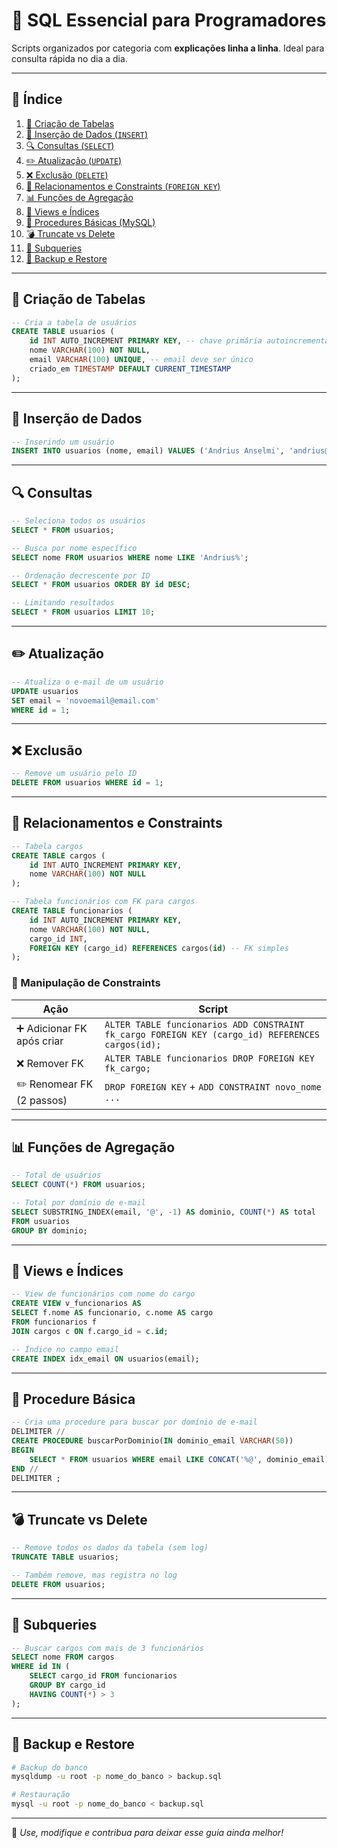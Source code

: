 # 🧠 SQL Essencial para Programadores

Scripts organizados por categoria com **explicações linha a linha**. Ideal para consulta rápida no dia a dia.

---

## 📌 Índice

1. [📂 Criação de Tabelas](#criação-de-tabelas)
2. [📝 Inserção de Dados (](#inserção-de-dados)[`INSERT`](#inserção-de-dados)[)](#inserção-de-dados)
3. [🔍 Consultas (](#consultas)[`SELECT`](#consultas)[)](#consultas)
4. [✏️ Atualização (](#atualização)[`UPDATE`](#atualização)[)](#atualização)
5. [❌ Exclusão (](#exclusão)[`DELETE`](#exclusão)[)](#exclusão)
6. [🔗 Relacionamentos e Constraints (](#relacionamentos-e-constraints)[`FOREIGN KEY`](#relacionamentos-e-constraints)[)](#relacionamentos-e-constraints)
7. [📊 Funções de Agregação](#funções-de-agregação)
8. [📌 Views e Índices](#views-e-índices)
9. [🧩 Procedures Básicas (MySQL)](#procedures-básicas)
10. [💣 Truncate vs Delete](#truncate-vs-delete)
11. [🔁 Subqueries](#subqueries)
12. [💾 Backup e Restore](#backup-e-restore)

---

## 📂 Criação de Tabelas

```sql
-- Cria a tabela de usuários
CREATE TABLE usuarios (
    id INT AUTO_INCREMENT PRIMARY KEY, -- chave primária autoincremental
    nome VARCHAR(100) NOT NULL,
    email VARCHAR(100) UNIQUE, -- email deve ser único
    criado_em TIMESTAMP DEFAULT CURRENT_TIMESTAMP
);
```

---

## 📝 Inserção de Dados

```sql
-- Inserindo um usuário
INSERT INTO usuarios (nome, email) VALUES ('Andrius Anselmi', 'andrius@email.com');
```

---

## 🔍 Consultas

```sql
-- Seleciona todos os usuários
SELECT * FROM usuarios;

-- Busca por nome específico
SELECT nome FROM usuarios WHERE nome LIKE 'Andrius%';

-- Ordenação decrescente por ID
SELECT * FROM usuarios ORDER BY id DESC;

-- Limitando resultados
SELECT * FROM usuarios LIMIT 10;
```

---

## ✏️ Atualização

```sql
-- Atualiza o e-mail de um usuário
UPDATE usuarios
SET email = 'novoemail@email.com'
WHERE id = 1;
```

---

## ❌ Exclusão

```sql
-- Remove um usuário pelo ID
DELETE FROM usuarios WHERE id = 1;
```

---

## 🔗 Relacionamentos e Constraints

```sql
-- Tabela cargos
CREATE TABLE cargos (
    id INT AUTO_INCREMENT PRIMARY KEY,
    nome VARCHAR(100) NOT NULL
);

-- Tabela funcionários com FK para cargos
CREATE TABLE funcionarios (
    id INT AUTO_INCREMENT PRIMARY KEY,
    nome VARCHAR(100) NOT NULL,
    cargo_id INT,
    FOREIGN KEY (cargo_id) REFERENCES cargos(id) -- FK simples
);
```

### 🎯 Manipulação de Constraints

| Ação                      | Script                                                                                           |
| ------------------------- | ------------------------------------------------------------------------------------------------ |
| ➕ Adicionar FK após criar | `ALTER TABLE funcionarios ADD CONSTRAINT fk_cargo FOREIGN KEY (cargo_id) REFERENCES cargos(id);` |
| ❌ Remover FK              | `ALTER TABLE funcionarios DROP FOREIGN KEY fk_cargo;`                                            |
| ✏️ Renomear FK (2 passos) | `DROP FOREIGN KEY` + `ADD CONSTRAINT novo_nome ...`                                              |

---

## 📊 Funções de Agregação

```sql
-- Total de usuários
SELECT COUNT(*) FROM usuarios;

-- Total por domínio de e-mail
SELECT SUBSTRING_INDEX(email, '@', -1) AS dominio, COUNT(*) AS total
FROM usuarios
GROUP BY dominio;
```

---

## 📌 Views e Índices

```sql
-- View de funcionários com nome do cargo
CREATE VIEW v_funcionarios AS
SELECT f.nome AS funcionario, c.nome AS cargo
FROM funcionarios f
JOIN cargos c ON f.cargo_id = c.id;

-- Índice no campo email
CREATE INDEX idx_email ON usuarios(email);
```

---

## 🧩 Procedure Básica

```sql
-- Cria uma procedure para buscar por domínio de e-mail
DELIMITER //
CREATE PROCEDURE buscarPorDominio(IN dominio_email VARCHAR(50))
BEGIN
    SELECT * FROM usuarios WHERE email LIKE CONCAT('%@', dominio_email);
END //
DELIMITER ;
```

---

## 💣 Truncate vs Delete

```sql
-- Remove todos os dados da tabela (sem log)
TRUNCATE TABLE usuarios;

-- Também remove, mas registra no log
DELETE FROM usuarios;
```

---

## 🔁 Subqueries

```sql
-- Buscar cargos com mais de 3 funcionários
SELECT nome FROM cargos
WHERE id IN (
    SELECT cargo_id FROM funcionarios
    GROUP BY cargo_id
    HAVING COUNT(*) > 3
);
```

---

## 💾 Backup e Restore

```bash
# Backup do banco
mysqldump -u root -p nome_do_banco > backup.sql

# Restauração
mysql -u root -p nome_do_banco < backup.sql
```

---

📌 *Use, modifique e contribua para deixar esse guia ainda melhor!*

